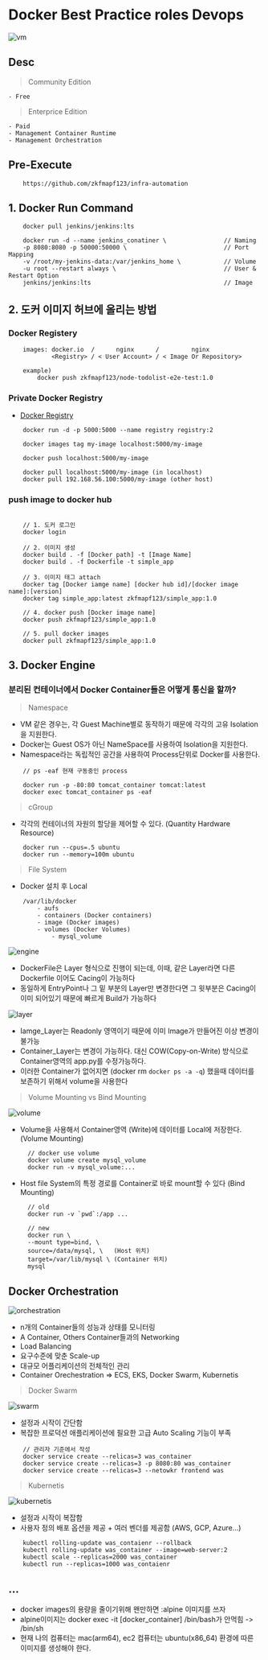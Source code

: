 # Docker Best Practice roles Devops

![vm](./public/architecture.png)

## Desc

> Community Edition

    - Free

> Enterprice Edition

    - Paid
    - Management Container Runtime
    - Management Orchestration

## Pre-Execute

```
    https://github.com/zkfmapf123/infra-automation
```

## 1. Docker Run Command

```
    docker pull jenkins/jenkins:lts

    docker run -d --name jenkins_conatiner \                // Naming
    -p 8080:8080 -p 50000:50000 \                           // Port Mapping
    -v /root/my-jenkins-data:/var/jenkins_home \            // Volume
    -u root --restart always \                              // User & Restart Option
    jenkins/jenkins:lts                                     // Image
```

## 2. 도커 이미지 허브에 올리는 방법

### Docker Registery

```
    images: docker.io  /      nginx      /         nginx
            <Registry> / < User Account> / < Image Or Repository>

    example)
        docker push zkfmapf123/node-todolist-e2e-test:1.0
```

### Private Docker Registry

- <a href="https://hub.docker.com/_/registry"> Docker Registry </a>

```
    docker run -d -p 5000:5000 --name registry registry:2

    docker images tag my-image localhost:5000/my-image

    docker push localhost:5000/my-image

    docker pull localhost:5000/my-image (in localhost)
    docker pull 192.168.56.100:5000/my-image (other host)
```

### push image to docker hub

```

    // 1. 도커 로그인
    docker login

    // 2. 이미지 생성
    docker build . -f [Docker path] -t [Image Name]
    docker build . -f Dockerfile -t simple_app

    // 3. 이미지 태그 attach
    docker tag [Docker iamge name] [docker hub id]/[docker image name]:[version]
    docker tag simple_app:latest zkfmapf123/simple_app:1.0

    // 4. docker push [Docker image name]
    docker push zkfmapf123/simple_app:1.0

    // 5. pull docker images
    docker pull zkfmapf123/simple_app:1.0
```

## 3. Docker Engine

### 분리된 컨테이너에서 Docker Container들은 어떻게 통신을 할까?

> Namespace

- VM 같은 경우는, 각 Guest Machine별로 동작하기 때문에 각각의 고유 Isolation을 지원한다.
- Docker는 Guest OS가 아닌 NameSpace를 사용하여 Isolation을 지원한다.
- Namespace라는 독립적인 공간을 사용하여 Process단위로 Docker를 사용한다.

```
    // ps -eaf 현재 구동중인 process

    docker run -p -80:80 tomcat_container tomcat:latest
    docker exec tomcat_container ps -eaf
```

> cGroup

- 각각의 컨테이너의 자원의 할당을 제어할 수 있다. (Quantity Hardware Resource)

```
    docker run --cpus=.5 ubuntu
    docker run --memory=100m ubuntu
```

> File System

- Docker 설치 후 Local

```
    /var/lib/docker
        - aufs
        - containers (Docker containers)
        - image (Docker images)
        - volumes (Docker Volumes)
            - mysql_volume

```

![engine](./public/engine.png)

- DockerFile은 Layer 형식으로 진행이 되는데, 이때, 같은 Layer라면 다른 Dockerfile 이어도 Cacing이 가능하다
- 동일하게 EntryPoint나 그 밑 부분의 Layer만 변경한다면 그 윗부분은 Cacing이 이미 되어있기 때문에 빠르게 Build가 가능하다

![layer](./public/layer.png)

- Iamge_Layer는 Readonly 영역이기 때문에 이미 Image가 만들어진 이상 변경이 불가능
- Container_Layer는 변경이 가능하다. 대신 COW(Copy-on-Write) 방식으로 Container영역의 app.py를 수정가능하다.
- 이러한 Container가 없어지면 (docker rm `docker ps -a -q`) 했을때 데이터를 보존하기 위해서 volume을 사용한다

> Volume Mounting vs Bind Mounting

![volume](./public/volume.png)

- Volume을 사용해서 Container영역 (Write)에 데이터를 Local에 저장한다. (Volume Mounting)

  ```
    // docker use volume
    docker volume create mysql_volume
    docker run -v mysql_volume:...
  ```

- Host file System의 특정 경로를 Container로 바로 mount할 수 있다 (Bind Mounting)

  ```
    // old
    docker run -v `pwd`:/app ...

    // new
    docker run \
    --mount type=bind, \
    source=/data/mysql, \   (Host 위치)
    target=/var/lib/mysql \ (Container 위치)
    mysql
  ```

## Docker Orchestration

![orchestration](./public/orchestration.png)

- n개의 Container들의 성능과 상태를 모니터링
- A Container, Others Container들과의 Networking
- Load Balancing
- 요구수준에 맞춘 Scale-up
- 대규모 어플리케이션의 전체적인 관리
- Container Orechestration => ECS, EKS, Docker Swarm, Kubernetis

> Docker Swarm

![swarm](./public/swarm.png)

- 설정과 시작이 간단함
- 복잡한 프로덕션 애플리케이션에 필요한 고급 Auto Scaling 기능이 부족

```
    // 관리자 기준에서 작성
    docker service create --relicas=3 was_container
    docker service create --relicas=3 -p 8080:80 was_container
    docker service create --relicas=3 --netowkr frontend was
```

> Kubernetis

![kubernetis](./public/kubernetis.png)

- 설정과 시작이 복잡함
- 사용자 정의 배포 옵션을 제공 + 여러 벤더를 제공함 (AWS, GCP, Azure...)

```
    kubectl rolling-update was_contaienr --rollback
    kubectl rolling-update was_container --image=web-server:2
    kubectl scale --replicas=2000 was_container
    kubectl run --replicas=1000 was_contaienr
```

## ...

- docker images의 용량을 줄이기위해 왠만하면 :alpine 이미지를 쓰자
- alpine이미지는 docker exec -it [docker_container] /bin/bash가 안먹힘 -> /bin/sh
- 현재 나의 컴퓨터는 mac(arm64), ec2 컴퓨터는 ubuntu(x86_64) 환경에 따른 이미지를 생성해야 한다.
